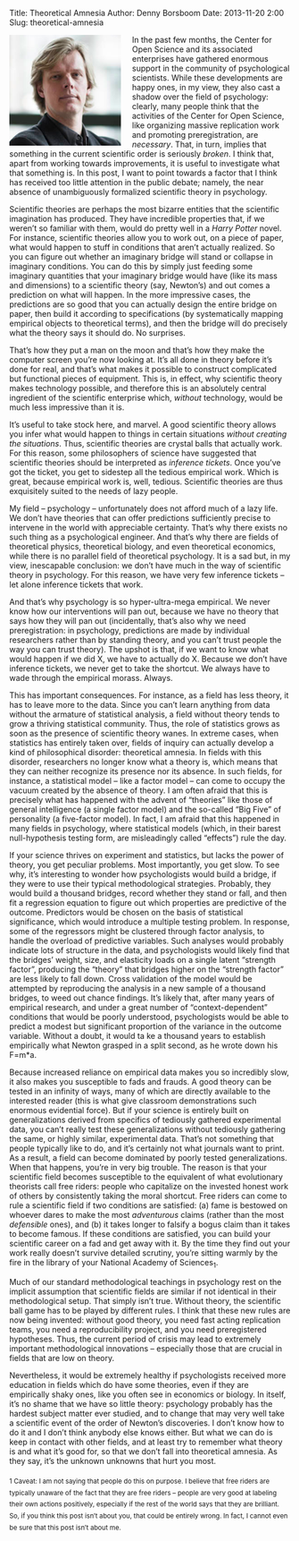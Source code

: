 Title: Theoretical Amnesia
Author: Denny Borsboom
Date: 2013-11-20 2:00
Slug: theoretical-amnesia

<img src="/images/DennyPortrait-cropped.png" alt="Photo of Denny
Boorsboom" align="left" style="padding-right: 20px;" width="200px" />

In the past few months, the Center for Open Science and its associated enterprises have gathered enormous support in the community of psychological scientists. While these developments are happy ones, in my view, they also cast a shadow over the field of psychology: clearly, many people think that the activities of the Center for Open Science, like organizing massive replication work and promoting preregistration, are _necessary_. That, in turn, implies that something in the current scientific order is seriously _broken_. I think that, apart from working towards improvements, it is useful to investigate what that something is. In this post, I want to point towards a factor that I think has received too little attention in the public debate; namely, the near absence of unambiguously formalized scientific theory in psychology.

Scientific theories are perhaps the most bizarre entities that the scientific imagination has produced. They have incredible properties that, if we weren’t so familiar with them, would do pretty well in a _Harry Potter_ novel. For instance, scientific theories allow you to work out, on a piece of paper, what would happen to stuff in conditions that aren’t actually realized. So you can figure out whether an imaginary bridge will stand or collapse in imaginary conditions. You can do this by simply just feeding some imaginary quantities that your imaginary bridge would have (like its mass and dimensions) to a scientific theory (say, Newton’s) and out comes a prediction on what will happen. In the more impressive cases, the predictions are so good that you can actually design the entire bridge on paper, then build it according to specifications (by systematically mapping empirical objects to theoretical terms), and then the bridge will do precisely what the theory says it should do. No surprises.

That’s how they put a man on the moon and that’s how they make the computer screen you’re now looking at. It’s all done in theory before it’s done for real, and that’s what makes it possible to construct complicated but functional pieces of equipment. This is, in effect, why scientific theory makes technology possible, and therefore this is an absolutely central ingredient of the scientific enterprise which, _without_ technology, would be much less impressive than it is.

It’s useful to take stock here, and marvel. A good scientific theory allows you infer what would happen to things in certain situations _without creating the situations_. Thus, scientific theories are crystal balls that actually work. For this reason, some philosophers of science have suggested that scientific theories should be interpreted as _inference tickets_. Once you’ve got the ticket, you get to sidestep all the tedious empirical work. Which is great, because empirical work is, well, tedious. Scientific theories are thus exquisitely suited to the needs of lazy people.

My field – psychology – unfortunately does not afford much of a lazy life. We don’t have theories that can offer predictions sufficiently precise to intervene in the world with appreciable certainty. That’s why there exists no such thing as a psychological engineer. And that’s why there are fields of theoretical physics, theoretical biology, and even theoretical economics, while there is no parallel field of theoretical psychology. It is a sad but, in my view, inescapable conclusion: we don’t have much in the way of scientific theory in psychology. For this reason, we have very few inference tickets – let alone inference tickets that work.

And that’s why psychology is so hyper-ultra-mega empirical. We never know how our interventions will pan out, because we have no theory that says how they will pan out (incidentally, that’s also why we need preregistration: in psychology, predictions are made by individual researchers rather than by standing theory, and you can’t trust people the way you can trust theory). The upshot is that, if we want to know what would happen if we did X, we have to actually do X. Because we don’t have inference tickets, we never get to take the shortcut. We always have to wade through the empirical morass. Always.

This has important consequences. For instance, as a field has less theory, it has to leave more to the data. Since you can’t learn anything from data without the armature of statistical analysis, a field without theory tends to grow a thriving statistical community. Thus, the role of statistics grows as soon as the presence of scientific theory wanes. In extreme cases, when statistics has entirely taken over, fields of inquiry can actually develop a kind of philosophical disorder: theoretical amnesia. In fields with this disorder, researchers no longer know what a theory is, which means that they can neither recognize its presence nor its absence. In such fields, for instance, a statistical model – like a factor model – can come to occupy the vacuum created by the absence of theory. I am often afraid that this is precisely what has happened with the advent of “theories” like those of general intelligence (a single factor model) and the so-called “Big Five” of personality (a five-factor model). In fact, I am afraid that this happened in many fields in psychology, where statistical models (which, in their barest null-hypothesis testing form, are misleadingly called “effects”) rule the day.

If your science thrives on experiment and statistics, but lacks the power of theory, you get peculiar problems. Most importantly, you get slow. To see why, it’s interesting to wonder how psychologists would build a bridge, if they were to use their typical methodological strategies. Probably, they would build a thousand bridges, record whether they stand or fall, and then fit a regression equation to figure out which properties are predictive of the outcome. Predictors would be chosen on the basis of statistical significance, which would introduce a multiple testing problem. In response, some of the regressors might be clustered through factor analysis, to handle the overload of predictive variables. Such analyses would probably indicate lots of structure in the data, and psychologists would likely find that the bridges’ weight, size, and elasticity loads on a single latent “strength factor”, producing the “theory” that bridges higher on the “strength factor” are less likely to fall down. Cross validation of the model would be attempted by reproducing the analysis in a new sample of a thousand bridges, to weed out chance findings. It’s likely that, after many years of empirical research, and under a great number of “context-dependent” conditions that would be poorly understood, psychologists would be able to predict a modest but significant proportion of the variance in the outcome variable. Without a doubt, it would ta  ke a thousand years to establish empirically what Newton grasped in a split second, as he wrote down his F=m*a.

Because increased reliance on empirical data makes you so incredibly slow, it also makes you susceptible to fads and frauds. A good theory can be tested in an infinity of ways, many of which are directly available to the interested reader (this is what give classroom demonstrations such enormous evidential force). But if your science is entirely built on generalizations derived from specifics of tediously gathered experimental data, you can’t really test these generalizations without tediously gathering the same, or highly similar, experimental data. That’s not something that people typically like to do, and it’s certainly not what journals want to print. As a result, a field can become dominated by poorly tested generalizations. When that happens, you’re in very big trouble. The reason is that your scientific field becomes susceptible to the equivalent of what evolutionary theorists call free riders: people who capitalize on the invested honest work of others by consistently taking the moral shortcut. Free riders can come to rule a scientific field if two conditions are satisfied: (a) fame is bestowed on whoever dares to make the most _adventurous_ claims (rather than the most _defensible_ ones), and (b) it takes longer to falsify a bogus claim than it takes to become famous. If these conditions are satisfied, you can build your scientific career on a fad and get away with it. By the time they find out your work really doesn’t survive detailed scrutiny, you’re sitting warmly by the fire in the library of your National Academy of Sciences<sub>1</sub>.

Much of our standard methodological teachings in psychology rest on the implicit assumption that scientific fields are similar if not identical in their methodological setup. That simply isn’t true. Without theory, the scientific ball game has to be played by different rules. I think that these new rules are now being invented: without good theory, you need fast acting replication teams, you need a reproducibility project, and you need preregistered hypotheses. Thus, the current period of crisis may lead to extremely important methodological innovations – especially those that are crucial in fields that are low on theory.

Nevertheless, it would be extremely healthy if psychologists received more education in fields which do have some theories, even if they are empirically shaky ones, like you often see in economics or biology. In itself, it’s no shame that we have so little theory: psychology probably has the hardest subject matter ever studied, and to change that may very well take a scientific event of the order of Newton’s discoveries. I don’t know how to do it and I don’t think anybody else knows either. But what we can do is keep in contact with other fields, and at least try to remember what theory is and what it’s good for, so that we don’t fall into theoretical amnesia. As they say, it’s the unknown unknowns that hurt you most.


<sub>1  Caveat: I am not saying that people do this on purpose. I believe that free riders are typically unaware of the fact that they are free riders – people are very good at labeling their own actions positively, especially if the rest of the world says that they are brilliant. So, if you think this post isn’t about you, that could be entirely wrong. In fact, I cannot even be 	sure that this post isn’t about me.</sub>
